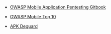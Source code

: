 - [OWASP Mobile Application Pentesting Gitbook](https://mobile-security.gitbook.io/mobile-security-testing-guide/overview/0x03-overview)

- [OWASP Mobile Top 10](https://owasp.org/www-project-mobile-top-10)

- [APK Deguard](http://apk-deguard.com/)